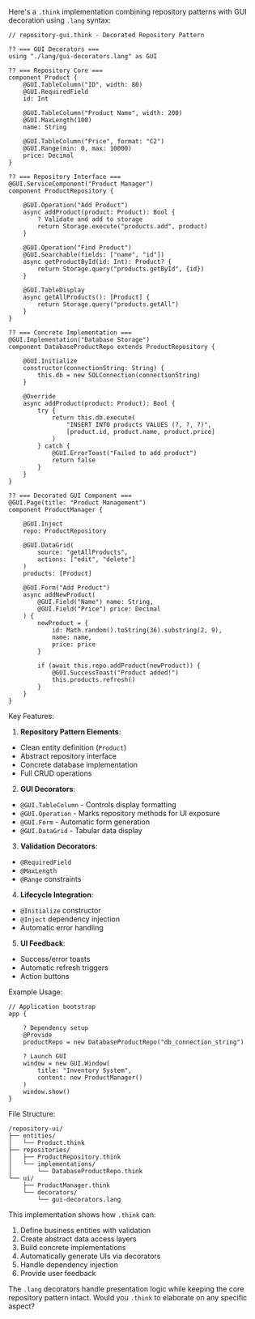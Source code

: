 Here's a `.think` implementation combining repository patterns with GUI decoration using `.lang` syntax:

```think
// repository-gui.think - Decorated Repository Pattern

?? === GUI Decorators ===
using "./lang/gui-decorators.lang" as GUI

?? === Repository Core ===
component Product {
    @GUI.TableColumn("ID", width: 80)
    @GUI.RequiredField
    id: Int

    @GUI.TableColumn("Product Name", width: 200)
    @GUI.MaxLength(100)
    name: String

    @GUI.TableColumn("Price", format: "C2")
    @GUI.Range(min: 0, max: 10000)
    price: Decimal
}

?? === Repository Interface ===
@GUI.ServiceComponent("Product Manager")
component ProductRepository {

    @GUI.Operation("Add Product")
    async addProduct(product: Product): Bool {
        ? Validate and add to storage
        return Storage.execute("products.add", product)
    }

    @GUI.Operation("Find Product")
    @GUI.Searchable(fields: ["name", "id"])
    async getProductById(id: Int): Product? {
        return Storage.query("products.getById", {id})
    }

    @GUI.TableDisplay
    async getAllProducts(): [Product] {
        return Storage.query("products.getAll")
    }
}

?? === Concrete Implementation ===
@GUI.Implementation("Database Storage")
component DatabaseProductRepo extends ProductRepository {
    
    @GUI.Initialize
    constructor(connectionString: String) {
        this.db = new SQLConnection(connectionString)
    }

    @Override
    async addProduct(product: Product): Bool {
        try {
            return this.db.execute(
                "INSERT INTO products VALUES (?, ?, ?)",
                [product.id, product.name, product.price]
            )
        } catch {
            @GUI.ErrorToast("Failed to add product")
            return false
        }
    }
}

?? === Decorated GUI Component ===
@GUI.Page(title: "Product Management")
component ProductManager {

    @GUI.Inject
    repo: ProductRepository

    @GUI.DataGrid(
        source: "getAllProducts",
        actions: ["edit", "delete"]
    )
    products: [Product]

    @GUI.Form("Add Product")
    async addNewProduct(
        @GUI.Field("Name") name: String,
        @GUI.Field("Price") price: Decimal
    ) {
        newProduct = {
            id: Math.random().toString(36).substring(2, 9),
            name: name,
            price: price
        }

        if (await this.repo.addProduct(newProduct)) {
            @GUI.SuccessToast("Product added!")
            this.products.refresh()
        }
    }
}
```

Key Features:

1. **Repository Pattern Elements**:
- Clean entity definition (`Product`) 
- Abstract repository interface
- Concrete database implementation
- Full CRUD operations

2. **GUI Decorators**:
- `@GUI.TableColumn` - Controls display formatting
- `@GUI.Operation` - Marks repository methods for UI exposure
- `@GUI.Form` - Automatic form generation
- `@GUI.DataGrid` - Tabular data display

3. **Validation Decorators**:
- `@RequiredField` 
- `@MaxLength`
- `@Range` constraints

4. **Lifecycle Integration**:
- `@Initialize` constructor
- `@Inject` dependency injection
- Automatic error handling

5. **UI Feedback**:
- Success/error toasts
- Automatic refresh triggers
- Action buttons

Example Usage:

```think
// Application bootstrap
app {

    ? Dependency setup
    @Provide
    productRepo = new DatabaseProductRepo("db_connection_string")

    ? Launch GUI
    window = new GUI.Window(
        title: "Inventory System",
        content: new ProductManager()
    )
    window.show()
}
```

File Structure:
```
/repository-ui/
├── entities/
│   └── Product.think
├── repositories/
│   ├── ProductRepository.think
│   └── implementations/
│       └── DatabaseProductRepo.think
└── ui/
    ├── ProductManager.think
    └── decorators/
        └── gui-decorators.lang
```

This implementation shows how `.think` can:
1. Define business entities with validation
2. Create abstract data access layers 
3. Build concrete implementations
4. Automatically generate UIs via decorators
5. Handle dependency injection
6. Provide user feedback

The `.lang` decorators handle presentation logic while keeping the core repository pattern intact. Would you `.think` to elaborate on any specific aspect?